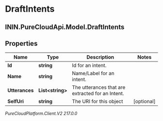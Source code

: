 # DraftIntents

## ININ.PureCloudApi.Model.DraftIntents

## Properties

|Name | Type | Description | Notes|
|------------ | ------------- | ------------- | -------------|
| **Id** | **string** | Id for an intent. | |
| **Name** | **string** | Name/Label for an intent. | |
| **Utterances** | **List&lt;string&gt;** | The utterances that are extracted for an Intent. | |
| **SelfUri** | **string** | The URI for this object | [optional] |



_PureCloudPlatform.Client.V2 217.0.0_
